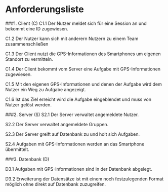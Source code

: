 # Anforderungsliste


###1. Client (C)
C1.1  Der Nutzer meldet sich für eine Session an und bekommt eine ID zugewiesen.

C1.2 Der Nutzer kann sich mit anderern Nutzern zu einem Team zusammenschließen

C1.3 Der Client nutzt die GPS-Informationen des Smartphones um eigenen Standort zu vermitteln.

C1.4 Der Client bekommt vom Server eine Aufgabe mit GPS-Informationen zugewiesen.

C1.5 Mit den eigenen GPS-Informationen und denen der Aufgabe wird dem Nutzer ein Weg zu Aufgabe angezeigt.

C1.6 Ist das Ziel erreicht wird die Aufgabe eingeblendet und muss von Nutzer gelöst werden.



###2. Server (S)
S2.1 Der Server verwaltet angemeldete Nutzer.

S2.2 Der Server verwaltet angemeldete Gruppen.

S2.3 Der Server greift auf Datenbank zu und holt sich Aufgaben.

S2.4 Aufgaben mit GPS-Informationen werden an das Smartphone übermittelt.


###3. Datenbank (D)

D3.1 Aufgaben mit GPS-Informationen sind in der Datenbank abgelegt.

D3.2 Erweiterung der Datensätze ist mit einem noch festzulegenden Format möglich ohne direkt auf Datenbank zuzugreifen. 